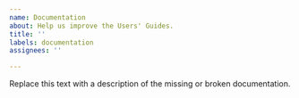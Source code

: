 ```yaml
---
name: Documentation
about: Help us improve the Users' Guides.
title: ''
labels: documentation
assignees: ''

---
```


Replace this text with a description of the missing or broken documentation.

<!-- If you plan to update the docs, assign yourself to this Issue. -->
